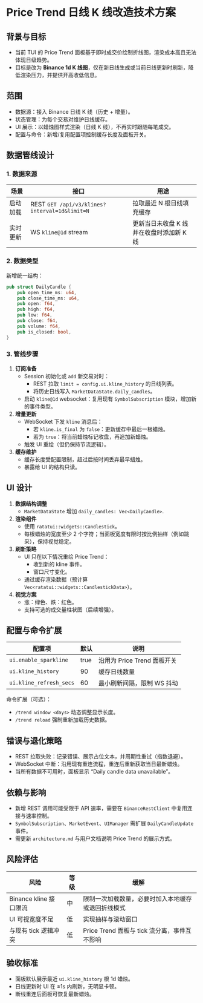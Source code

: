 # Price Trend 日线 K 线改造技术方案

## 背景与目标

- 当前 TUI 的 Price Trend 面板基于即时成交价绘制折线图，渲染成本高且无法体现日级趋势。
- 目标是改为 **Binance 1d K 线图**，仅在新日线生成或当前日线更新时刷新，降低渲染压力，并提供开高收低信息。

## 范围

- 数据源：接入 Binance 日线 K 线（历史 + 增量）。
- 状态管理：为每个交易对维护日线缓存。
- UI 展示：以蜡烛图样式渲染（日线 K 线），不再实时跟随每笔成交。
- 配置与命令：新增/复用配置项控制缓存长度及面板开关。

## 数据管线设计

### 1. 数据来源

| 场景 | 接口 | 用途 |
| --- | --- | --- |
| 启动加载 | REST `GET /api/v3/klines?interval=1d&limit=N` | 拉取最近 N 根日线填充缓存 |
| 实时更新 | WS `kline@1d` stream | 更新当日未收盘 K 线并在收盘时添加新 K 线 |

### 2. 数据类型

新增统一结构：

```rust
pub struct DailyCandle {
    pub open_time_ms: u64,
    pub close_time_ms: u64,
    pub open: f64,
    pub high: f64,
    pub low: f64,
    pub close: f64,
    pub volume: f64,
    pub is_closed: bool,
}
```

### 3. 管线步骤

1. **订阅准备**
   - Session 初始化或 `add` 新交易对时：
     - REST 拉取 `limit = config.ui.kline_history` 的日线列表。
     - 将历史日线写入 `MarketDataState.daily_candles`。
   - 启动 `kline@1d` websocket：复用现有 `SymbolSubscription` 模块，增加新的事件类型。
2. **增量更新**
   - WebSocket 下发 `kline` 消息后：
     - 若 `kline.is_final` 为 `false`：更新缓存中最后一根蜡烛。
     - 若为 `true`：将当前蜡烛标记收盘，再追加新蜡烛。
   - 触发 UI 重绘（但仍保持节流逻辑）。
3. **缓存维护**
   - 缓存长度受配置限制，超过后按时间丢弃最早蜡烛。
   - 暴露给 UI 的结构只读。

## UI 设计

1. **数据结构调整**
   - `MarketDataState` 增加 `daily_candles: Vec<DailyCandle>`.
2. **渲染组件**
   - 使用 `ratatui::widgets::Candlestick`。
   - 每根蜡烛的宽度至少 2 个字符；当面板宽度有限时按比例抽样（例如跳采），保持视觉稳定。
3. **刷新策略**
   - UI 只在以下情况重绘 Price Trend：
     - 收到新的 kline 事件。
     - 窗口尺寸变化。
   - 通过缓存渲染数据（预计算 `Vec<ratatui::widgets::CandlestickData>`）。
4. **视觉方案**
   - 涨：绿色、跌：红色。
   - 支持可选的成交量柱状图（后续增强）。

## 配置与命令扩展

| 配置项 | 默认 | 说明 |
| --- | --- | --- |
| `ui.enable_sparkline` | true | 沿用为 Price Trend 面板开关 |
| `ui.kline_history` | 90 | 缓存日线数量 |
| `ui.kline_refresh_secs` | 60 | 最小刷新间隔，限制 WS 抖动 |

命令扩展（可选）：

- `/trend window <days>` 动态调整显示长度。
- `/trend reload` 强制重新加载历史数据。

## 错误与退化策略

- REST 拉取失败：记录错误、展示占位文本，并周期性重试（指数退避）。
- WebSocket 中断：沿用现有重连流程，重连后重新获取当日最新蜡烛。
- 当所有数据不可用时，面板显示 “Daily candle data unavailable”。

## 依赖与影响

- 新增 REST 调用可能受限于 API 速率，需要在 `BinanceRestClient` 中复用连接与速率控制。
- `SymbolSubscription`、`MarketEvent`、`UIManager` 需扩展 `DailyCandleUpdate` 事件。
- 需更新 `architecture.md` 与用户文档说明 Price Trend 的展示方式。

## 风险评估

| 风险 | 等级 | 缓解 |
| --- | --- | --- |
| Binance kline 接口限流 | 中 | 限制一次加载数量，必要时加入本地缓存或退回折线模式 |
| UI 可视宽度不足 | 低 | 实现抽样与滚动窗口 |
| 与现有 tick 逻辑冲突 | 低 | Price Trend 面板与 tick 流分离，事件互不影响 |

## 验收标准

- 面板默认展示最近 `ui.kline_history` 根 1d 蜡烛。
- 日线更新时 UI 在 ≤1s 内刷新，无明显卡顿。
- 断线重连后面板可恢复最新蜡烛。
